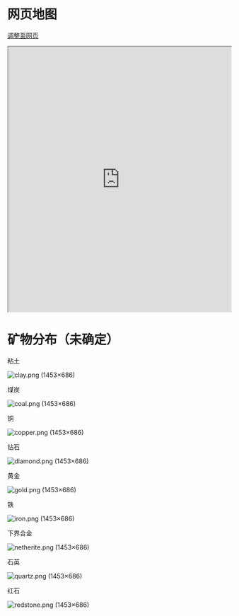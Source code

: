 # 网页地图

[调整至网页](http://b1.sjcmc.cn:14356/)

<iframe src="http://b1.sjcmc.cn:14356/" width="100%" height="600px">
  <p>Your browser does not support iframes.</p>
</iframe>

# 矿物分布（未确定）

粘土

![clay.png (1453×686)](https://img-cdn.yvmou.cn/pigo/202412231812858.png)

煤炭

![coal.png (1453×686)](https://img-cdn.yvmou.cn/pigo/202412231812820.png)

铜

![copper.png (1453×686)](https://img-cdn.yvmou.cn/pigo/202412231812841.png)

钻石

![diamond.png (1453×686)](https://img-cdn.yvmou.cn/pigo/202412231812901.png)

黄金

![gold.png (1453×686)](https://img-cdn.yvmou.cn/pigo/202412231812879.png)

铁

![iron.png (1453×686)](https://img-cdn.yvmou.cn/pigo/202412231812771.png)

下界合金

![netherite.png (1453×686)](https://img-cdn.yvmou.cn/pigo/202412231812734.png)

石英

![quartz.png (1453×686)](https://img-cdn.yvmou.cn/pigo/202412231812713.png)

红石

![redstone.png (1453×686)](https://img-cdn.yvmou.cn/pigo/202412231812806.png)
